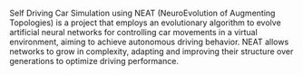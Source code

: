 Self Driving Car Simulation using NEAT (NeuroEvolution of Augmenting Topologies) is a project that employs
an evolutionary algorithm to evolve artificial neural networks for controlling car movements in a virtual
environment, aiming to achieve autonomous driving behavior. NEAT allows networks to grow in complexity,
adapting and improving their structure over generations to optimize driving performance.
